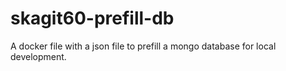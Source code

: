 # skagit60-prefill-db

A docker file with a json file to prefill a mongo database for local development. 
